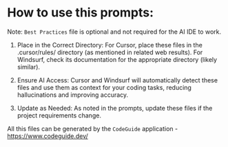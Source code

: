# How to use this prompts:

Note: `Best Practices` file is optional and not required for the AI IDE to work. 

1. Place in the Correct Directory: For Cursor, place these files in the .cursor/rules/ directory (as mentioned in related web results). For Windsurf, check its documentation for the appropriate directory (likely similar).

2. Ensure AI Access: Cursor and Windsurf will automatically detect these files and use them as context for your coding tasks, reducing hallucinations and improving accuracy.

3. Update as Needed: As noted in the prompts, update these files if the project requirements change.


All this files can be generated by the `CodeGuide` application - https://www.codeguide.dev/